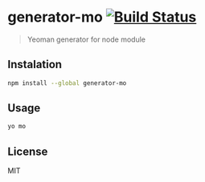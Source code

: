 # generator-mo [![Build Status](https://travis-ci.org/andrepolischuk/generator-mo.svg?branch=master)](https://travis-ci.org/andrepolischuk/generator-mo)

  > Yeoman generator for node module

## Instalation

```sh
npm install --global generator-mo
```

## Usage

```sh
yo mo
```

## License

  MIT
